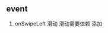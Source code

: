 

## event

1. onSwipeLeft  滑动
滑动需要依赖 添加 <script src='https://cdn.bootcss.com/touchjs/0.2.14/touch.min.js'>

2. onSwipeRight  翻页滑动

滑动需要依赖 添加 <script src='https://cdn.bootcss.com/touchjs/0.2.14/touch.min.js'>

3. selectYear 选择年份回调

4. selectMonth 选择月份回调

5. select 选中日期回调


## attr

1. showPrev
是否展示上页点

2. showNext 是否展示下一页点击

3. months 月份表

4. weeks 星期表

5. end 选择结束时间

6. disabled; 屏蔽的日期

7. zero  // 是否小于10补零

8. begin // 开始选择日期

9. value // 默认日期

10. range // 范围模式

11. multi 多选模式


        // 是否点击选择星期
12. isSelectWeek: {
            type: Boolean,
            default: false
        },
        // 是否点击选择月份
13. isSelectMonth: {
            type: Boolean,
            default: false
        }

## slot

1. header 头部内容

2. day  在日期下面填充内容

3. week-header 在周的文字下面新增一行，可以加上  <!-- <tr> <td colspan="7">  </td> </tr> -->

## pops

``` props: {
        // 多选模式
        multi: {
            type: Boolean,
            default: false
        },
        // 范围模式
        range:{
            type: Boolean,
            default: false
        },
        // 默认日期
        value: {
            type: Array,
            default: function(){
                return []
            }
        },
        // 开始选择日期
        begin:  {
            type: Array,
            default: function(){
                return []
            }
        },
        // 结束选择日期
        end:  {
            type: Array,
            default: function(){
                return []
            }
        },

        // 是否小于10补零
        zero:{
            type: Boolean,
            default: false
        },
        // 屏蔽的日期
        disabled:{
            type: Array,
            default: function(){
                return []
            }
        },
        // 是否显示农历
        lunar: {
            type: Boolean,
            default: false
        },

        // 自定义星期名称
        weeks: {
            type: Array,
            default:function(){
                return window.navigator.language.toLowerCase() == "zh-cn"?['日', '一', '二', '三', '四', '五', '六']:['Sun', 'Mon', 'Tue', 'Wed', 'Thu', 'Fri', 'Sat']
            }
        },
        // 自定义月份
        months:{
            type: Array,
            default:function(){
                return defaultMoths
            }
        },
        isLowerCase: {
            default: function () {
                return false
            }
        },
        // 自定义事件
        events:  {
            type: Object,
            default: function(){
                return {}
            }
        },
        showPrev: {
            default: function () {
                return false
            }
        },
        showNext: {
            default: function () {
                return false
            }
        },
        titleAlign: {
            default: function () {
                return "center"
            }
        },
        onSwipeLeft:{
            default: function () {
                return function() {}
            }
        },
        onSwipeRight:{
            default: function () {
                return function() {}
            }
        },
        // 是否点击选择星期
        isSelectWeek: {
            type: Boolean,
            default: false
        },
        // 是否点击选择月份
        isSelectMonth: {
            type: Boolean,
            default: false
        },
        // 年度前后的时间
        yearCount: {
            type: Number,
            default: 50
        }
```


使用配置示例

```
// calendar3:{
                //     display:"2018/02/16",
                //     show:false,
                //     zero:true,
                //     value:[2018,2,16], //默认日期
                //     lunar:true, //显示农历
                //     select:(value)=>{
                //         this.calendar3.show=false;
                //         this.calendar3.value=value;
                //         this.calendar3.display=value.join("/");
                //     }
                // },
                // calendar4:{
                //     display:"2018/02/16 ~ 2019/02/16",
                //     show:false,
                //     range:true,
                //     zero:true,
                //     value:[[2018,2,16],[2019,2,16]], //默认日期
                //     lunar:true, //显示农历
                //     select:(begin,end)=>{
                //         console.log(begin,end)
                //         this.calendar4.show=false;
                //         this.calendar4.value=[begin,end];
                //         this.calendar4.display=begin.join("/")+" ~ "+end.join("/");
                //     }
                // },
                // 多选
                // calendar5:{
                //     display:"2017/11/2,2017/12/2",
                //     multi:true,
                //     show:false,
                //     zero:true,
                //     value:[[2017,11,1],[2017,11,2]], //默认日期
                //     disabled:[[2017,12,24],[2017,12,25]], //默认日期
                //     lunar:true, //显示农历
                //     select:(value)=>{
                //
                //         let displayValue=[]
                //         value.forEach(v=>{
                //             displayValue.push(v[0]+"/"+(v[1])+"/"+v[2])
                //         })
                //         console.log(displayValue);
                //         this.calendar5.display=displayValue.join(",");
                //         // this.calendar5.show=false;
                //         this.calendar5.value=value;
                //
                //     }
                // },

                calendar1:{
                    value:[], //默认日期
                    // lunar:true, //显示农历
                    // weeks:['Sun', 'Mon', 'Tue', 'Wed', 'Thu', 'Fri', 'Sat'],
                    // months:['January', 'February', 'March', 'April', 'May', 'June', 'July', 'August', 'September', 'October', 'November', 'December'],
                    events:{
                        // '2018-11-20':'$408',
                        // '2017-7-20':'$408',
                        // '2017-7-21':'$460',
                        // '2017-7-22':'$500',
                    },
                    multi: true,
                    isLowerCase: true,
                    range: false,
                    isSelectWeek: false,
                    isSelectMonth: false,
                    // begin: ['2020', '07', '15'],
                    select(start, end){
                        console.log(start, end)
                        slef.$emit("select", {
                            ...arguments
                        })
                    },
                    selectMonth(month,year){
                        console.log(year,month)
                    },
                    selectYear(year, month, day){
                        slef.$emit("changeYear", {
                            year, month, day
                        })
                    },
                    timestamp:Date.now(),
                }
```
- 选择周
![选择周](https://github.com/zgbbiao/h5-vue-calendal/blob/master/assets/images/%E9%80%89%E6%8B%A9%E5%91%A8.png)
- 选择月
![选择月](https://github.com/zgbbiao/h5-vue-calendal/blob/master/assets/images/%E9%80%89%E6%8B%A9%E6%9C%88.png)
- 选择范围
![选择范围](https://github.com/zgbbiao/h5-vue-calendal/blob/master/assets/images/%E8%8C%83%E5%9B%B4%E9%80%89%E6%8B%A9.png)
- 多选
![多选](https://github.com/zgbbiao/h5-vue-calendal/blob/master/assets/images/%E5%A4%9A%E9%80%89.png)

年度选择
![年度选择](https://github.com/zgbbiao/h5-vue-calendal/blob/master/assets/images/%E5%8D%95%E9%80%89.png)